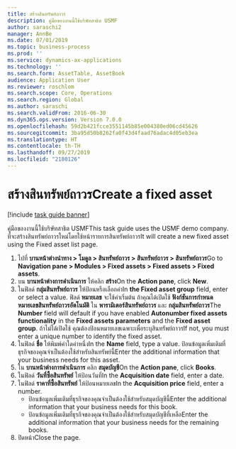 ```yaml
---
title: สร้างสินทรัพย์ถาวร
description: คู่มือของงานนี้ใช้บริษัทสาธิต USMF
author: saraschi2
manager: AnnBe
ms.date: 07/01/2019
ms.topic: business-process
ms.prod: ''
ms.service: dynamics-ax-applications
ms.technology: ''
ms.search.form: AssetTable, AssetBook
audience: Application User
ms.reviewer: roschlom
ms.search.scope: Core, Operations
ms.search.region: Global
ms.author: saraschi
ms.search.validFrom: 2016-06-30
ms.dyn365.ops.version: Version 7.0.0
ms.openlocfilehash: 59d2b421fcce3551145b85e004380ed06cd45626
ms.sourcegitcommit: 3ba95d50b8262fa0f43d4faad76adac4d05eb3ea
ms.translationtype: HT
ms.contentlocale: th-TH
ms.lasthandoff: 09/27/2019
ms.locfileid: "2180126"
---
```

# <a name="create-a-fixed-asset"></a><span data-ttu-id="d591a-103">สร้างสินทรัพย์ถาวร</span><span class="sxs-lookup"><span data-stu-id="d591a-103">Create a fixed asset</span></span>

[!include [task guide banner](../../includes/task-guide-banner.md)]

<span data-ttu-id="d591a-104">คู่มือของงานนี้ใช้บริษัทสาธิต USMF</span><span class="sxs-lookup"><span data-stu-id="d591a-104">This task guide uses the USMF demo company.</span></span>  <span data-ttu-id="d591a-105">ที่จะสร้างสินทรัพย์ถาวรใหม่โดยใช้หน้ารายการสินทรัพย์ถาวร</span><span class="sxs-lookup"><span data-stu-id="d591a-105">It will create a new fixed asset using the Fixed asset list page.</span></span>

1. <span data-ttu-id="d591a-106">ไปที่ **บานหน้าต่างนำทาง > โมดูล > สินทรัพย์ถาวร > สินทรัพย์ถาวร > สินทรัพย์ถาวร**</span><span class="sxs-lookup"><span data-stu-id="d591a-106">Go to **Navigation pane > Modules > Fixed assets > Fixed assets > Fixed assets**.</span></span>
2. <span data-ttu-id="d591a-107">บน **บานหน้าต่างการดำเนินการ** ให้คลิก **สร้าง**</span><span class="sxs-lookup"><span data-stu-id="d591a-107">On the **Action pane**, click **New**.</span></span>
3. <span data-ttu-id="d591a-108">ในฟิลด์ **กลุ่มสินทรัพย์ถาวร** ให้ป้อนหรือเลือกค่า</span><span class="sxs-lookup"><span data-stu-id="d591a-108">In **the Fixed asset group** field, enter or select a value.</span></span> <span data-ttu-id="d591a-109">ฟิลด์ **หมายเลข** จะใช้ค่าเริ่มต้น ถ้าคุณได้เปิดใช้ **ฟังก์ชันการกำหนดหมายเลขสินทรัพย์ถาวรอัตโนมัติ** ใน **พารามิเตอร์สินทรัพย์ถาวร** และ **กลุ่มสินทรัพย์ถาวร**</span><span class="sxs-lookup"><span data-stu-id="d591a-109">The **Number** field will default if you have enabled **Autonumber fixed assets functionality** in the **Fixed assets parameters** and the **Fixed asset group**.</span></span>  <span data-ttu-id="d591a-110">ถ้าไม่ได้เปิดใช้ คุณต้องป้อนหมายเลขเฉพาะเพื่อระบุสินทรัพย์ถาวร</span><span class="sxs-lookup"><span data-stu-id="d591a-110">If not, you must enter a unique number to identify the fixed asset.</span></span>  
4. <span data-ttu-id="d591a-111">ในฟิลด์ **ชื่อ** ให้พิมพ์ค่าใดค่าหนึ่ง</span><span class="sxs-lookup"><span data-stu-id="d591a-111">In the **Name** field, type a value.</span></span> <span data-ttu-id="d591a-112">ป้อนข้อมูลเพิ่มเติมที่ธุรกิจของคุณจำเป็นต้องใช้สำหรับสินทรัพย์นี้</span><span class="sxs-lookup"><span data-stu-id="d591a-112">Enter the additional information that your business needs for this asset.</span></span>  
5. <span data-ttu-id="d591a-113">ใน **บานหน้าต่างการดำเนินการ** คลิก **สมุดบัญชี**</span><span class="sxs-lookup"><span data-stu-id="d591a-113">On the **Action pane**, click **Books**.</span></span>
6. <span data-ttu-id="d591a-114">ในฟิลด์ **วันที่ซื้อสินทรัพย์** ให้ป้อนวันที่</span><span class="sxs-lookup"><span data-stu-id="d591a-114">In the **Acquisition date** field, enter a date.</span></span>
7. <span data-ttu-id="d591a-115">ในฟิลด์ **ราคาที่ซื้อสินทรัพย์** ให้ป้อนหมายเลข</span><span class="sxs-lookup"><span data-stu-id="d591a-115">In the **Acquisition price** field, enter a number.</span></span>
    - <span data-ttu-id="d591a-116">ป้อนข้อมูลเพิ่มเติมที่ธุรกิจของคุณจำเป็นต้องใช้สำหรับสมุดบัญชีนี้</span><span class="sxs-lookup"><span data-stu-id="d591a-116">Enter the additional information that your business needs for this book.</span></span>  
    - <span data-ttu-id="d591a-117">ป้อนข้อมูลเพิ่มเติมที่ธุรกิจของคุณจำเป็นต้องใช้สำหรับสมุดบัญชีที่เหลือ</span><span class="sxs-lookup"><span data-stu-id="d591a-117">Enter the additional information that your business needs for the remaining books.</span></span>  
8. <span data-ttu-id="d591a-118">ปิดหน้า</span><span class="sxs-lookup"><span data-stu-id="d591a-118">Close the page.</span></span>

